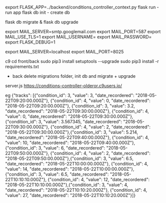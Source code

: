 
export FLASK_APP=../backend/conditions_controller_context.py
flask run - run app
flask db init - create db

flask db migrate & flask db upgrade

export MAIL_SERVER=smtp.googlemail.com
export MAIL_PORT=587
export MAIL_USE_TLS=1
export MAIL_USERNAME=<your-gmail-username>
export MAIL_PASSWORD=<your-gmail-password>
export FLASK_DEBUG=1

export MAIL_SERVER=localhost
export MAIL_PORT=8025



c9
cd front/back
sudo pip3 install setuptools --upgrade
sudo pip3 install -r requirements.txt
+ back delete migrations folder, init db and migrate + upgrade

server.js
https://conditions-controller-olderor.c9users.io/

eg
{"tracks": [{"condition_id": 3, "value": 3, "date_recordered": "2018-05-22T09:20:00.000Z"}, {"condition_id": 4, "value": 0, "date_recordered": "2018-05-22T09:20:00.000Z"}, {"condition_id": 3, "value": 3.2, "date_recordered": "2018-05-22T09:30:00.000Z"}, {"condition_id": 4, "value": 0, "date_recordered": "2018-05-22T09:30:00.000Z"},{"condition_id": 3, "value": 3.567345, "date_recordered": "2018-05-22T09:30:00.000Z"}, {"condition_id": 4, "value": 2, "date_recordered": "2018-05-22T09:30:00.000Z"},{"condition_id": 3, "value": 5.214, "date_recordered": "2018-05-22T09:40:00.000Z"}, {"condition_id": 4, "value": 10, "date_recordered": "2018-05-22T09:40:00.000Z"},{"condition_id": 3, "value": 6, "date_recordered": "2018-05-22T09:50:00.000Z"}, {"condition_id": 4, "value": 2, "date_recordered": "2018-05-22T09:50:00.000Z"},{"condition_id": 3, "value": 6.5, "date_recordered": "2018-05-22T10:00:00.000Z"}, {"condition_id": 4, "value": 14, "date_recordered": "2018-05-22T10:00:00.000Z"},{"condition_id": 3, "value": 6.5, "date_recordered": "2018-05-22T10:10:10.000Z"}, {"condition_id": 4, "value": 12, "date_recordered": "2018-05-22T10:10:00.000Z"},{"condition_id": 3, "value": 4, "date_recordered": "2018-05-22T10:10:20.000Z"}, {"condition_id": 4, "value": 27, "date_recordered": "2018-05-22T10:10:20.000Z"}]}